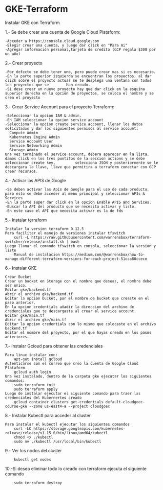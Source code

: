 # GKE-Terraform
Instalar GKE con Terraform


1.- Se debe crear una cuenta de Google Cloud Plataform:

    -Acceder a https://console.cloud.google.com
    -Elegir crear una cuenta, y luego dar click en "Para mi"
    -Agregar información personal,tarjeta de credito (GCP regala $300 por un año)
    
2.- Crear proyecto

    -Por defecto se debe tener uno, pero puede crear mas si es necesario.
    -En la parte superior izquierda se encuentran los proyectos, al dar click sobre el proyecto actual se te desplega una ventana con todos los proyectos que se        han creado.
    -Si dese crear un nuevo proyecto hay que dar click en la esquina superior derecha en la opción de proyectos, se coloca el nombre y se crea el proyecto
    
3.- Crear Service Account para el proyecto Terraform:

    -Seleccionar la opcion IAM & admin.
    -En IAM seleccionar la opcion service account
    -Seleccionar la opcion create service account, llenar los datos solicitados y dar los siguientes permisos al service account:
      Compute Admin
      Kubernetes Engine Admin
      Service Account User
      Service Networking Admin
      Storage Admin
    Una vez terminado el service account, debera aparecer en la lista, damos click en los tres puntitos de la seccion actions y se debe seleccionar create key,         selecciona JSON y posteriormente se le descargara la llave, llave que permitira a terraform conectar con GCP crear recursos.
    
    
    
4.- Activar las APIS de Google

    -Se deben activar las Apis de Google para el uso de cada producto, para esto se debe acceder al menu principal y seleccionar APIs & Services
    -En la parte super dar click en la opcion Enable APIS and Services.
    -Buscar la API del producto que se necesita activar y listo.
    -En este caso el API que necesita activar es la de fds
    
    
5.- Instalar terraform

    Instalar la version terraform 0.12.5
    Para facilitar el manejo de versiones instalar tfswitch
        curl -L https://raw.githubusercontent.com/warrensbox/terraform-switcher/release/install.sh | bash
    Luego llamar el comando tfswitch en consola, seleccionar la version y listo
        Manual de instalacion https://medium.com/@warrensbox/how-to-manage-different-terraform-versions-for-each-project-51cca80ccece
    
6.- Instalar GKE

    Crear Bucket
    Crear un bucket en Storage con el nombre que deseas, el nombre debe ser unico.
    Editar gke/backend.tf
    Abrir el archivo gke/backend.tf
    Editar la opcion bucket, por el nombre de bucket que creaste en el paso anterior.
    En la opcion credentials añadir la direccion del archivo de credenciales que te descargaste al crear el service account.
    Editar gke/main.tf
    Abrir el archivo gke/main.tf
    Editar la opcion credentials con lo mismo que colocaste en el archivo backend.tf
    Editar el nombre del proyecto, por el que hayas creado en los pasos anteriores.
    
7.- Instalar Gcloud para obtener las credenciales

    Para linux instalar con:
        apt-get install gcloud
    Autenticarse con el correo que creo la cuenta de Google Cloud Plataform
        gcloud auth login
    Una vez instalado, dentro de la carpeta gke ejecutar los siguientes comandos:
        sudo terraform init
        sudo terraform apply
    Luego de instalar ejecutar el siguiente comando para traer las credenciales del Kubernertes creado
        gcloud container clusters get-credentials default-cloudgoec-course-gke --zone us-east4-a --project cloudgoec
        
8.- Instalar Kubectl para acceder al cluster

    Para instalar el kubectl ejecutar los siguientes comandos
        curl -LO https://storage.googleapis.com/kubernetes-release/release/v1.15.0/bin/linux/amd64/kubectl
        chmod +x ./kubectl
        sudo mv ./kubectl /usr/local/bin/kubectl        
        
9.- Ver los nodos del cluster

        kubectl get nodes        
    
    
10.-Si desea eliminar todo lo creado con terraform ejecuta el siguiente comando
        
        sudo terraform destroy    
    
